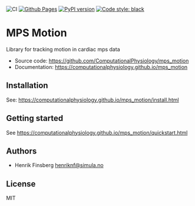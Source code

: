 ![CI](https://github.com/ComputationalPhysiology/mps_motion/workflows/CI/badge.svg)
[![Github Pages](https://github.com/ComputationalPhysiology/mps_motion/actions/workflows/build_docs.yml/badge.svg)](https://github.com/ComputationalPhysiology/mps_motion/actions/workflows/build_docs.yml)
[![PyPI version](https://badge.fury.io/py/mps-motion.svg)](https://badge.fury.io/py/mps-motion)
[![Code style: black](https://img.shields.io/badge/code%20style-black-000000.svg)](https://github.com/psf/black)

# MPS Motion

Library for tracking motion in cardiac mps data


* Source code: https://github.com/ComputationalPhysiology/mps_motion
* Documentation: https://computationalphysiology.github.io/mps_motion


## Installation

See: https://computationalphysiology.github.io/mps_motion/install.html


## Getting started

See https://computationalphysiology.github.io/mps_motion/quickstart.html


## Authors

- Henrik Finsberg henriknf@simula.no

## License
MIT
